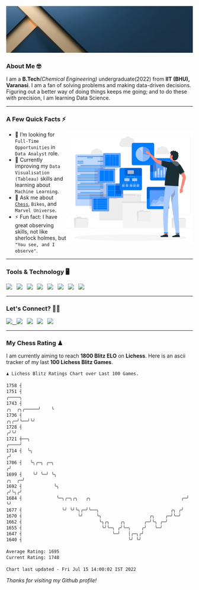   <img src= "https://github.com/Laxman-Lakhan/Laxman-Lakhan/blob/master/Assets/Header.gif">

### About Me 🤓

I am a **B.Tech**_(Chemical Engineering)_ undergraduate(2022) from **IIT (BHU), Varanasi**. I am a fan of solving problems and making data-driven decisions. Figuring out a better way of doing things keeps me going; and to do these with precision, I am learning Data Science.

---

### A Few Quick Facts ⚡️
<img align="right" alt="Coding" width="340" src="https://github.com/Laxman-Lakhan/Laxman-Lakhan/blob/master/Assets/Data_Vector.jpg">   

- 🤝 I’m looking for `Full-Time Opportunities` in `Data Analyst` role.
- 📖 Currently improving my `Data Visualisation (Tableau)` skills and learning about `Machine Learning`.
- 💬 Ask me about [`Chess`](https://lichess.org/@/YourKingIsInDanger), `Bikes`, and `Marvel Universe`.
- ⚡️ Fun fact: I have great observing skills, not like sherlock holmes, but `"You see, and I observe"`.

---
### Tools & Technology 🖥

<img src="https://img.shields.io/badge/Python-white?logo=Python&logoColor=ColorName&style=ShieldStyle" /> &nbsp;
<img src="https://img.shields.io/badge/MySQL-white?logo=MySQL&logoColor=ColorName&style=ShieldStyle" /> &nbsp;
<img src="https://img.shields.io/badge/Tableau-white?logo=Tableau&logoColor=ColorName&style=ShieldStyle" /> &nbsp;
<img src="https://img.shields.io/badge/Excel-white?logo=Microsoft+Excel&logoColor=196F3D&style=ShieldStyle" /> &nbsp;
<img src="https://img.shields.io/badge/Jupyter-white?logo=Jupyter&logoColor=ColorName&style=ShieldStyle" /> &nbsp;
<img src="https://img.shields.io/badge/pandas-white?logo=Pandas&logoColor=000080&style=ShieldStyle" /> &nbsp;
<img src="https://img.shields.io/badge/numpy-white?logo=Numpy&logoColor=85C1E9&style=ShieldStyle" /> &nbsp;
<img src="https://img.shields.io/badge/scikit learn-white?logo=Scikit+Learn&logoColor=ColorName&style=ShieldStyle" /> &nbsp;



---

### Let's Connect? 🫳🏻

<a href="mailto:laxmansingh.lakhan@gmail.com"> <img src="https://img.icons8.com/fluent/48/000000/gmail.png" width="3.5%"/> &nbsp;
[<img src="https://img.icons8.com/color/48/000000/linkedin.png" width="3.5%"/>](https://www.linkedin.com/in/laxman-lakhan/)  &nbsp;
[<img src="https://img.icons8.com/fluent/48/000000/facebook-new.png" width="3.5%"/>](https://www.facebook.com/s.laxmanlakhan/)  &nbsp;
[<img src="https://img.icons8.com/fluent/48/000000/instagram-new.png" width="3.5%"/>](https://www.instagram.com/laxman.lakhan/)  &nbsp;
[<img src="https://img.icons8.com/color/48/000000/twitter.png" width="3.5%"/>](https://twitter.com/laxman__lakhan)  &nbsp;

 ---
  
### My Chess Rating ♟
  
I am currently aiming to reach **1800 Blitz ELO** on **Lichess**. Here is an ascii tracker of my last **100 Lichess Blitz Games**.

  ```
  ♟︎ 𝙻𝚒𝚌𝚑𝚎𝚜𝚜 𝙱𝚕𝚒𝚝𝚣 𝚁𝚊𝚝𝚒𝚗𝚐𝚜 𝙲𝚑𝚊𝚛𝚝 𝚘𝚟𝚎𝚛 𝙻𝚊𝚜𝚝 𝟷00 𝙶𝚊𝚖𝚎𝚜.
  
1758 ┤
1751 ┤                                                                                             ╭────╮
1743 ┤                                                                                 ╭╮  ╭╮╭─────╯    ╰
1736 ┤                                                                             ╭╮╭─╯╰──╯╰╯
1728 ┤                                                                            ╭╯╰╯
1721 ┼──╮                                                                    ╭────╯
1714 ┤  ╰╮                                                                  ╭╯
1706 ┤   ╰╮╭─╮ ╭─╮                                                         ╭╯
1699 ┤    ╰╯ ╰─╯ ╰╮                                                  ╭╮  ╭─╯
1692 ┤            ╰╮                                                ╭╯╰╮╭╯
1684 ┤             ╰─╮╭─╮╭╮   ╭╮                                  ╭─╯  ╰╯
1677 ┤               ╰╯ ╰╯╰╮╭─╯╰──╮                           ╭╮ ╭╯
1670 ┤                     ╰╯     ╰╮                  ╭╮    ╭─╯╰─╯
1662 ┤                             ╰╮╭╮    ╭╮       ╭─╯╰╮ ╭─╯
1655 ┤                              ╰╯╰─╮ ╭╯╰─╮    ╭╯   ╰─╯
1647 ┤                                  ╰─╯   │╭─╮╭╯
1640 ┤                                        ╰╯ ╰╯ 

Average Rating: 1695
Current Rating: 1748

Chart last updated - Fri Jul 15 14:00:02 IST 2022  
  ```
  
  
*Thanks for visiting my Github profile!*
